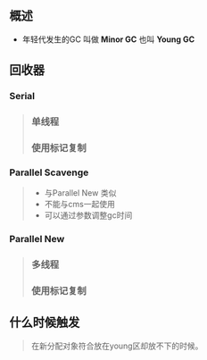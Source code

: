 ## 概述
* 年轻代发生的GC 叫做 **Minor GC** 也叫 **Young GC**

## 回收器
### Serial
> ### 单线程
> ### 使用标记复制

### Parallel Scavenge
> * 与Parallel New 类似
> * 不能与cms一起使用
> * 可以通过参数调整gc时间

### Parallel New
> ### 多线程
> ### 使用标记复制

## 什么时候触发
> 在新分配对象符合放在young区却放不下的时候。

##
